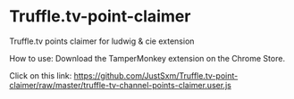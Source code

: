 # Truffle.tv-point-claimer
Truffle.tv points claimer for ludwig &amp; cie extension

How to use: Download the TamperMonkey extension on the Chrome Store.

Click on this link: https://github.com/JustSxm/Truffle.tv-point-claimer/raw/master/truffle-tv-channel-points-claimer.user.js
